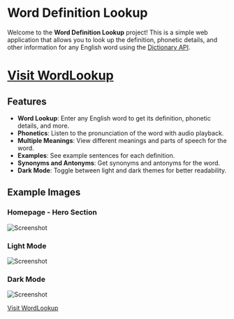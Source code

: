 # Word Definition Lookup

Welcome to the **Word Definition Lookup** project! This is a simple web application that allows you to look up the definition, phonetic details, and other information for any English word using the [Dictionary API](https://dictionaryapi.dev/).

# [Visit WordLookup](https://ayushsingh-ayushsingh.github.io/WordLookup/)

## Features

- **Word Lookup**: Enter any English word to get its definition, phonetic details, and more.
- **Phonetics**: Listen to the pronunciation of the word with audio playback.
- **Multiple Meanings**: View different meanings and parts of speech for the word.
- **Examples**: See example sentences for each definition.
- **Synonyms and Antonyms**: Get synonyms and antonyms for the word.
- **Dark Mode**: Toggle between light and dark themes for better readability.

## Example Images

### Homepage - Hero Section
![Screenshot](https://github.com/your-username/your-repo/blob/main/images/screenshot.png?raw=true)

### Light Mode
![Screenshot](https://github.com/your-username/your-repo/blob/main/images/screenshot.png?raw=true)

### Dark Mode
![Screenshot](https://github.com/your-username/your-repo/blob/main/images/screenshot.png?raw=true)

[Visit WordLookup](https://ayushsingh-ayushsingh.github.io/WordLookup/)
